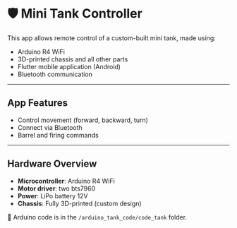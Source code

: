 # 🛡️ Mini Tank Controller

This app allows remote control of a custom-built mini tank, made using:
- Arduino R4 WiFi
- 3D-printed chassis and all other parts
- Flutter mobile application (Android)
- Bluetooth communication

---

## App Features

- Control movement (forward, backward, turn)
- Connect via Bluetooth
- Barrel and firing commands

---

## Hardware Overview

- **Microcontroller**: Arduino R4 WiFi
- **Motor driver**: two bts7960
- **Power**: LiPo battery 12V
- **Chassis**: Fully 3D-printed (custom design)

📂 Arduino code is in the `/arduino_tank_code/code_tank` folder.
